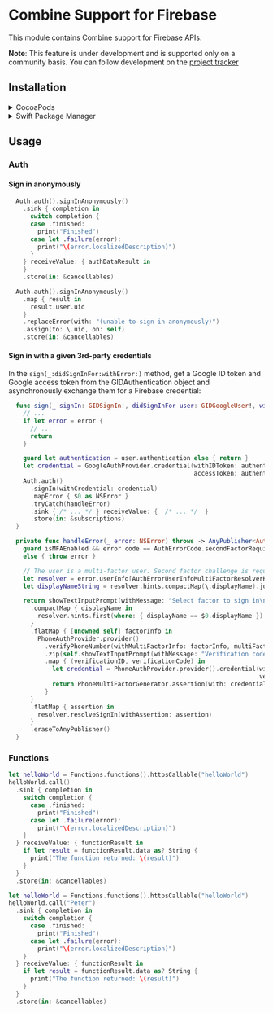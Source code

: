 # Combine Support for Firebase

This module contains Combine support for Firebase APIs.

**Note**: This feature is under development and is supported only on a community basis. You can follow
development on the [project tracker](https://github.com/firebase/firebase-ios-sdk/projects/3)

## Installation

<details><summary>CocoaPods</summary>

* Add `pod 'Firebase/FirebaseCombineSwift'` to your podfile:

```Ruby
platform :ios, '14.0'

target 'YourApp' do
  use_frameworks!

  pod 'Firebase/Auth'
  pod 'Firebase/Analytics'
  pod 'Firebase/FirebaseCombineSwift'
end
```

</details>

<details><summary>Swift Package Manager</summary>

* Follow the instructions in [Swift Package Manager for Firebase Beta
](../SwiftPackageManager.md) to add Firebase to your project
* Make sure to import all of the following packages you intend to use:
  * FirebaseAuthCombine-Community
  * FirebaseFirestoreCombine-Community
  * FirebaseFunctionsCombine-Community
  * FirebaseStorageCombine-Community
* In your code, import the respective module:
  * FirebaseAuthCombineSwift
  * FirebaseFirestoreCombineSwift
  * FirebaseFunctionsCombineSwift
  * FirebaseStorageCombineSwift
</details>

## Usage

### Auth

#### Sign in anonymously

```swift
  Auth.auth().signInAnonymously()
    .sink { completion in
      switch completion {
      case .finished:
        print("Finished")
      case let .failure(error):
        print("\(error.localizedDescription)")
      }
    } receiveValue: { authDataResult in
    }
    .store(in: &cancellables)
```

```swift
  Auth.auth().signInAnonymously()
    .map { result in
      result.user.uid
    }
    .replaceError(with: "(unable to sign in anonymously)")
    .assign(to: \.uid, on: self)
    .store(in: &cancellables)
```
#### Sign in with a given 3rd-party credentials


In the `sign(_:didSignInFor:withError:)` method, get a Google ID token and Google access token from the GIDAuthentication object and asynchronously exchange them for a Firebase credential:

```swift
  func sign(_ signIn: GIDSignIn!, didSignInFor user: GIDGoogleUser!, withError error: Error?) {
    // ...
    if let error = error {
      // ...
      return
    }

    guard let authentication = user.authentication else { return }
    let credential = GoogleAuthProvider.credential(withIDToken: authentication.idToken,
                                                   accessToken: authentication.accessToken)
    Auth.auth()
      .signIn(withCredential: credential)
      .mapError { $0 as NSError }
      .tryCatch(handleError)
      .sink { /* ... */ } receiveValue: {  /* ... */  }
      .store(in: &subscriptions)
  }

  private func handleError(_ error: NSError) throws -> AnyPublisher<AuthDataResult, Error> {
    guard isMFAEnabled && error.code == AuthErrorCode.secondFactorRequired.rawValue
    else { throw error }

    // The user is a multi-factor user. Second factor challenge is required.
    let resolver = error.userInfo[AuthErrorUserInfoMultiFactorResolverKey] as! MultiFactorResolver
    let displayNameString = resolver.hints.compactMap(\.displayName).joined(separator: " ")

    return showTextInputPrompt(withMessage: "Select factor to sign in\n\(displayNameString)")
      .compactMap { displayName in
        resolver.hints.first(where: { displayName == $0.displayName }) as? PhoneMultiFactorInfo
      }
      .flatMap { [unowned self] factorInfo in
        PhoneAuthProvider.provider()
          .verifyPhoneNumber(withMultiFactorInfo: factorInfo, multiFactorSession: resolver.session)
          .zip(self.showTextInputPrompt(withMessage: "Verification code for \(factorInfo.displayName ?? "")"))
          .map { (verificationID, verificationCode) in
            let credential = PhoneAuthProvider.provider().credential(withVerificationID: verificationID,
                                                                     verificationCode: verificationCode)
            return PhoneMultiFactorGenerator.assertion(with: credential)
          }
      }
      .flatMap { assertion in
        resolver.resolveSignIn(withAssertion: assertion)
      }
      .eraseToAnyPublisher()
  }
```

### Functions

```swift
let helloWorld = Functions.functions().httpsCallable("helloWorld")
helloWorld.call()
  .sink { completion in
    switch completion {
      case .finished:
        print("Finished")
      case let .failure(error):
        print("\(error.localizedDescription)")
    }
  } receiveValue: { functionResult in
    if let result = functionResult.data as? String {
      print("The function returned: \(result)")
    }
  }
  .store(in: &cancellables)
```

```swift
let helloWorld = Functions.functions().httpsCallable("helloWorld")
helloWorld.call("Peter")
  .sink { completion in
    switch completion {
      case .finished:
        print("Finished")
      case let .failure(error):
        print("\(error.localizedDescription)")
    }
  } receiveValue: { functionResult in
    if let result = functionResult.data as? String {
      print("The function returned: \(result)")
    }
  }
  .store(in: &cancellables)
```
